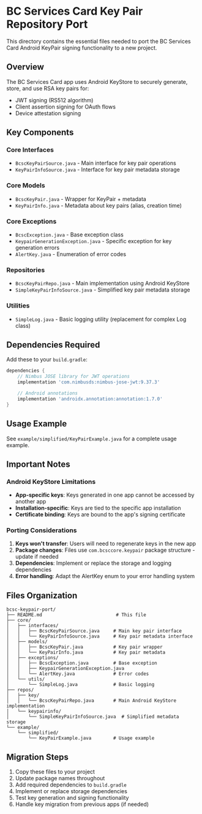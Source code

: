 # BC Services Card Key Pair Repository Port

This directory contains the essential files needed to port the BC Services Card Android KeyPair signing functionality to a new project.

## Overview

The BC Services Card app uses Android KeyStore to securely generate, store, and use RSA key pairs for:

- JWT signing (RS512 algorithm)
- Client assertion signing for OAuth flows
- Device attestation signing

## Key Components

### Core Interfaces

- `BcscKeyPairSource.java` - Main interface for key pair operations
- `KeyPairInfoSource.java` - Interface for key pair metadata storage

### Core Models

- `BcscKeyPair.java` - Wrapper for KeyPair + metadata
- `KeyPairInfo.java` - Metadata about key pairs (alias, creation time)

### Core Exceptions

- `BcscException.java` - Base exception class
- `KeypairGenerationException.java` - Specific exception for key generation errors
- `AlertKey.java` - Enumeration of error codes

### Repositories

- `BcscKeyPairRepo.java` - Main implementation using Android KeyStore
- `SimpleKeyPairInfoSource.java` - Simplified key pair metadata storage

### Utilities

- `SimpleLog.java` - Basic logging utility (replacement for complex Log class)

## Dependencies Required

Add these to your `build.gradle`:

```gradle
dependencies {
    // Nimbus JOSE library for JWT operations
    implementation 'com.nimbusds:nimbus-jose-jwt:9.37.3'

    // Android annotations
    implementation 'androidx.annotation:annotation:1.7.0'
}
```

## Usage Example

See `example/simplified/KeyPairExample.java` for a complete usage example.

## Important Notes

### Android KeyStore Limitations

- **App-specific keys**: Keys generated in one app cannot be accessed by another app
- **Installation-specific**: Keys are tied to the specific app installation
- **Certificate binding**: Keys are bound to the app's signing certificate

### Porting Considerations

1. **Keys won't transfer**: Users will need to regenerate keys in the new app
2. **Package changes**: Files use `com.bcsccore.keypair` package structure - update if needed
3. **Dependencies**: Implement or replace the storage and logging dependencies
4. **Error handling**: Adapt the AlertKey enum to your error handling system

## Files Organization

```
bcsc-keypair-port/
├── README.md                           # This file
├── core/
│   ├── interfaces/
│   │   ├── BcscKeyPairSource.java     # Main key pair interface
│   │   └── KeyPairInfoSource.java     # Key pair metadata interface
│   ├── models/
│   │   ├── BcscKeyPair.java           # Key pair wrapper
│   │   └── KeyPairInfo.java           # Key pair metadata
│   ├── exceptions/
│   │   ├── BcscException.java         # Base exception
│   │   ├── KeypairGenerationException.java
│   │   └── AlertKey.java              # Error codes
│   └── utils/
│       └── SimpleLog.java             # Basic logging
├── repos/
│   ├── key/
│   │   └── BcscKeyPairRepo.java       # Main Android KeyStore implementation
│   └── keypairinfo/
│       └── SimpleKeyPairInfoSource.java  # Simplified metadata storage
└── example/
    └── simplified/
        └── KeyPairExample.java        # Usage example
```

## Migration Steps

1. Copy these files to your project
2. Update package names throughout
3. Add required dependencies to `build.gradle`
4. Implement or replace storage dependencies
5. Test key generation and signing functionality
6. Handle key migration from previous apps (if needed)
